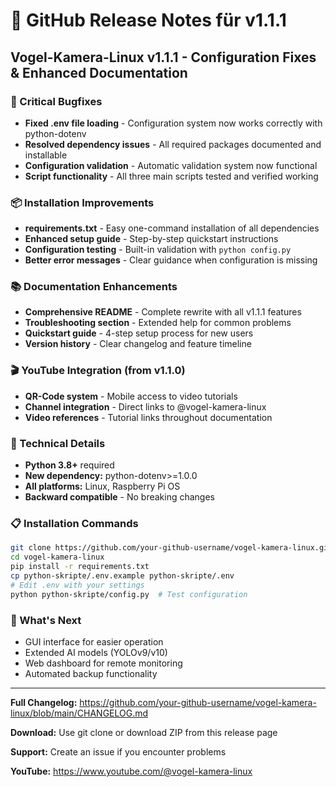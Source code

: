# 🚀 GitHub Release Notes für v1.1.1

## Vogel-Kamera-Linux v1.1.1 - Configuration Fixes & Enhanced Documentation

### 🐛 Critical Bugfixes
- **Fixed .env file loading** - Configuration system now works correctly with python-dotenv
- **Resolved dependency issues** - All required packages documented and installable
- **Configuration validation** - Automatic validation system now functional
- **Script functionality** - All three main scripts tested and verified working

### 📦 Installation Improvements  
- **requirements.txt** - Easy one-command installation of all dependencies
- **Enhanced setup guide** - Step-by-step quickstart instructions
- **Configuration testing** - Built-in validation with `python config.py`
- **Better error messages** - Clear guidance when configuration is missing

### 📚 Documentation Enhancements
- **Comprehensive README** - Complete rewrite with all v1.1.1 features
- **Troubleshooting section** - Extended help for common problems
- **Quickstart guide** - 4-step setup process for new users
- **Version history** - Clear changelog and feature timeline

### 🎬 YouTube Integration (from v1.1.0)
- **QR-Code system** - Mobile access to video tutorials
- **Channel integration** - Direct links to @vogel-kamera-linux
- **Video references** - Tutorial links throughout documentation

### 🔧 Technical Details
- **Python 3.8+** required
- **New dependency:** python-dotenv>=1.0.0
- **All platforms:** Linux, Raspberry Pi OS
- **Backward compatible** - No breaking changes

### 📋 Installation Commands
```bash
git clone https://github.com/your-github-username/vogel-kamera-linux.git
cd vogel-kamera-linux
pip install -r requirements.txt
cp python-skripte/.env.example python-skripte/.env
# Edit .env with your settings
python python-skripte/config.py  # Test configuration
```

### 🎯 What's Next
- GUI interface for easier operation
- Extended AI models (YOLOv9/v10)
- Web dashboard for remote monitoring
- Automated backup functionality

---

**Full Changelog:** https://github.com/your-github-username/vogel-kamera-linux/blob/main/CHANGELOG.md

**Download:** Use git clone or download ZIP from this release page

**Support:** Create an issue if you encounter problems

**YouTube:** https://www.youtube.com/@vogel-kamera-linux